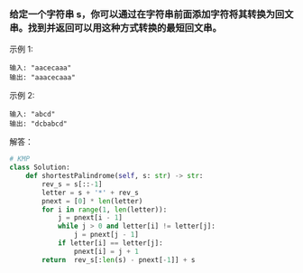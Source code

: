 ### 给定一个字符串 s，你可以通过在字符串前面添加字符将其转换为回文串。找到并返回可以用这种方式转换的最短回文串。

示例 1:

    输入: "aacecaaa"
    输出: "aaacecaaa"
示例 2:

    输入: "abcd"
    输出: "dcbabcd"

解答：

```python
# KMP
class Solution:
    def shortestPalindrome(self, s: str) -> str:
        rev_s = s[::-1]
        letter = s + '*' + rev_s
        pnext = [0] * len(letter)
        for i in range(1, len(letter)):
            j = pnext[i - 1]
            while j > 0 and letter[i] != letter[j]:
                j = pnext[j - 1]
            if letter[i] == letter[j]:
                pnext[i] = j + 1
        return  rev_s[:len(s) - pnext[-1]] + s
```